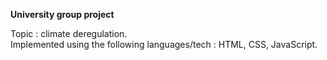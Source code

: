 **University group project**

Topic : climate deregulation.  
Implemented using the following languages/tech : HTML, CSS, JavaScript.
